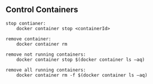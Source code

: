 ## Control Containers

    stop contianer:
        docker container stop <containerId>

    remove container:
        docker container rm

    remove not running containers:
        docker container stop $(docker container ls –aq)

    remove all running containers:
        docker container rm -f $(docker container ls –aq)